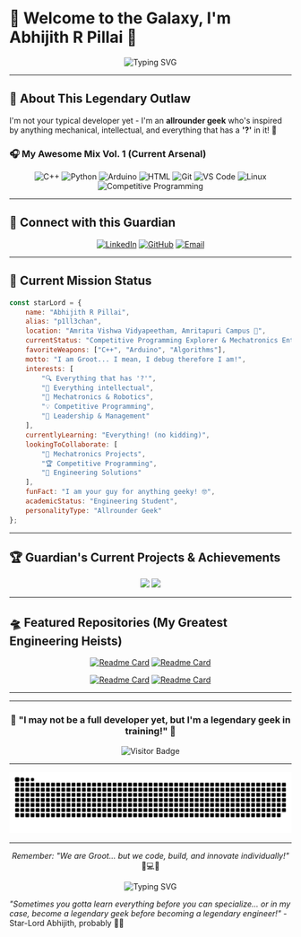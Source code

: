 # 🌟 Welcome to the Galaxy, I'm Abhijith R Pillai 🌟

<div align="center">

![Typing SVG](https://readme-typing-svg.herokuapp.com?font=Orbitron&size=35&pause=1000&color=F75C7E&center=true&vCenter=true&width=600&lines=P1LL3CHAN;Competitive+Programmer;Mechatronics+Explorer;Guardian+of+Algorithms)

</div>


---

## 🚀 About This Legendary Outlaw



I'm not your typical developer yet - I'm an **allrounder geek** who's inspired by anything mechanical, intellectual, and everything that has a **'?'** in it! 🤔

### 🎧 My Awesome Mix Vol. 1 (Current Arsenal)

<div align="center">

![C++](https://img.shields.io/badge/C++-00599C?style=for-the-badge&logo=c%2B%2B&logoColor=white)
![Python](https://img.shields.io/badge/Python-3776AB?style=for-the-badge&logo=python&logoColor=white)
![Arduino](https://img.shields.io/badge/Arduino-00979D?style=for-the-badge&logo=Arduino&logoColor=white)
![HTML](https://img.shields.io/badge/HTML5-E34F26?style=for-the-badge&logo=html5&logoColor=white)
![Git](https://img.shields.io/badge/Git-F05032?style=for-the-badge&logo=git&logoColor=white)
![VS Code](https://img.shields.io/badge/VS%20Code-007ACC?style=for-the-badge&logo=visual-studio-code&logoColor=white)
![Linux](https://img.shields.io/badge/Linux-FCC624?style=for-the-badge&logo=linux&logoColor=black)
![Competitive Programming](https://img.shields.io/badge/CP-FF6B6B?style=for-the-badge&logo=codeforces&logoColor=white)

</div>

---

## 🌌 Connect with this Guardian

<div align="center">

[![LinkedIn](https://img.shields.io/badge/LinkedIn-0077B5?style=for-the-badge&logo=linkedin&logoColor=white)](https://www.linkedin.com/in/abhijith-r-pillai-p1ll3chan/)
[![GitHub](https://img.shields.io/badge/GitHub-100000?style=for-the-badge&logo=github&logoColor=white)](https://github.com/p1ll3chan)
[![Email](https://img.shields.io/badge/Email-D14836?style=for-the-badge&logo=gmail&logoColor=white)](mailto:am.en.u4mee23002@am.students.amrita.edu)

</div>

---

## 🎯 Current Mission Status

```javascript
const starLord = {
    name: "Abhijith R Pillai",
    alias: "p1ll3chan",
    location: "Amrita Vishwa Vidyapeetham, Amritapuri Campus 🏫",
    currentStatus: "Competitive Programming Explorer & Mechatronics Enthusiast",
    favoriteWeapons: ["C++", "Arduino", "Algorithms"],
    motto: "I am Groot... I mean, I debug therefore I am!",
    interests: [
        "🔍 Everything that has '?'",
        "🧠 Everything intellectual", 
        "🔧 Mechatronics & Robotics",
        "💡 Competitive Programming",
        "👥 Leadership & Management"
    ],
    currentlyLearning: "Everything! (no kidding)",
    lookingToCollaborate: [
        "🤖 Mechatronics Projects",
        "🏆 Competitive Programming",
        "🔧 Engineering Solutions"
    ],
    funFact: "I am your guy for anything geeky! 🤓",
    academicStatus: "Engineering Student",
    personalityType: "Allrounder Geek"
};
```

---

## 🏆 Guardian's Current Projects & Achievements

<div align="center">

<img height="180em" src="https://github-readme-stats.vercel.app/api?username=p1ll3chan&show_icons=true&theme=tokyonight&include_all_commits=true&count_private=true&bg_color=0D1117&title_color=F75C7E&icon_color=F8D866&text_color=FFF&border_color=F75C7E"/>
<img height="180em" src="https://github-readme-stats.vercel.app/api/top-langs/?username=p1ll3chan&layout=compact&theme=tokyonight&bg_color=0D1117&title_color=F75C7E&text_color=FFF&border_color=F75C7E"/>

</div>



---

## 🛸 Featured Repositories (My Greatest Engineering Heists)

<div align="center">

[![Readme Card](https://github-readme-stats.vercel.app/api/pin/?username=p1ll3chan&repo=Mini-Mobile-Air-Monitoring-System&theme=tokyonight&bg_color=0D1117&title_color=F75C7E&text_color=FFF&border_color=F75C7E)](https://github.com/p1ll3chan/Mini-Mobile-Air-Monitoring-System)
[![Readme Card](https://github-readme-stats.vercel.app/api/pin/?username=p1ll3chan&repo=Competitive-Programming-Kit&theme=tokyonight&bg_color=0D1117&title_color=F75C7E&text_color=FFF&border_color=F75C7E)](https://github.com/p1ll3chan/Competitive-Programming-Kit)

</div>

<div align="center">

[![Readme Card](https://github-readme-stats.vercel.app/api/pin/?username=p1ll3chan&repo=CRACK-DETECTING-ROLLER&theme=tokyonight&bg_color=0D1117&title_color=F75C7E&text_color=FFF&border_color=F75C7E)](https://github.com/p1ll3chan/CRACK-DETECTING-ROLLER)
[![Readme Card](https://github-readme-stats.vercel.app/api/pin/?username=p1ll3chan&repo=Technical-Paper-I&theme=tokyonight&bg_color=0D1117&title_color=F75C7E&text_color=FFF&border_color=F75C7E)](https://github.com/p1ll3chan/Technical-Paper-I)

</div>

---


---

<div align="center">

### 🌟 "I may not be a full developer yet, but I'm a legendary geek in training!" 🌟

![Visitor Badge](https://visitor-badge.laobi.icu/badge?page_id=p1ll3chan.p1ll3chan&style=flat-square&color=F75C7E)

---

<img src="https://raw.githubusercontent.com/Platane/snk/output/github-contribution-grid-snake.svg" alt="snake"></img>

---

*Remember: "We are Groot... but we code, build, and innovate individually!"* 🌳💻🤖

![Typing SVG](https://readme-typing-svg.herokuapp.com?font=Orbitron&size=20&pause=1000&color=F8D866&center=true&vCenter=true&width=500&lines=Thanks+for+visiting+my+galaxy!;Keep+questioning+everything!;May+the+Code+%26+Gears+be+with+you!;Ready+for+some+engineering+adventures%3F)

</div>



*"Sometimes you gotta learn everything before you can specialize... or in my case, become a legendary geek before becoming a legendary engineer!"* - Star-Lord Abhijith, probably 🚀🤓
